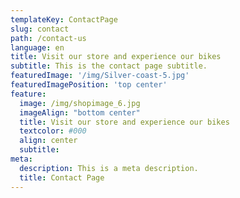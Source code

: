 ```yaml
---
templateKey: ContactPage
slug: contact
path: /contact-us
language: en
title: Visit our store and experience our bikes
subtitle: This is the contact page subtitle.
featuredImage: '/img/Silver-coast-5.jpg'
featuredImagePosition: 'top center'
feature:
  image: /img/shopimage_6.jpg
  imageAlign: "bottom center"
  title: Visit our store and experience our bikes
  textcolor: #000
  align: center
  subtitle: 
meta:
  description: This is a meta description.
  title: Contact Page
---
```




